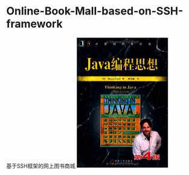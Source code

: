 # Online-Book-Mall-based-on-SSH-framework
基于SSH框架的网上图书商城
![image](https://raw.githubusercontent.com/changhaowei777/Online-Book-Mall-based-on-SSH-framework/master/WebRoot/image/image1.jpg)
